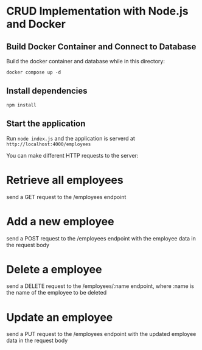 # CRUD Implementation with Node.js and Docker

## Build Docker Container and Connect to Database

Build the docker container and database while in this directory:

`docker compose up -d`

## Install dependencies

`npm install`

## Start the application

Run `node index.js` and the application is serverd at `http://localhost:4000/employees`

You can make different HTTP requests to the server:

# Retrieve all employees

send a GET request to the /employees endpoint

# Add a new employee

send a POST request to the /employees endpoint with the employee data in the request body

# Delete a employee

send a DELETE request to the /employees/:name endpoint, where :name is the name of the employee to be deleted

# Update an employee

send a PUT request to the /employees endpoint with the updated employee data in the request body
